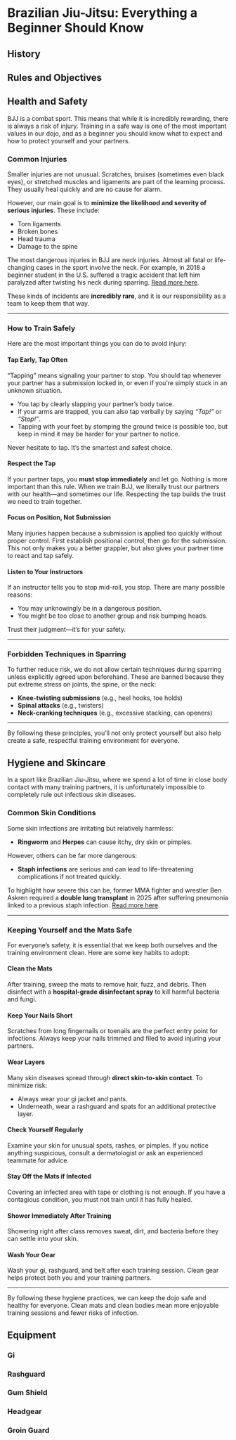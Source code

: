 # Brazilian Jiu-Jitsu: Everything a Beginner Should Know

## History

## Rules and Objectives

## Health and Safety

BJJ is a combat sport. This means that while it is incredibly rewarding, there is always a risk of injury. Training in a safe way is one of the most important values in our dojo, and as a beginner you should know what to expect and how to protect yourself and your partners.  

### Common Injuries
Smaller injuries are not unusual. Scratches, bruises (sometimes even black eyes), or stretched muscles and ligaments are part of the learning process. They usually heal quickly and are no cause for alarm.  

However, our main goal is to **minimize the likelihood and severity of serious injuries**. These include:  

- Torn ligaments  
- Broken bones  
- Head trauma  
- Damage to the spine  

The most dangerous injuries in BJJ are neck injuries. Almost all fatal or life-changing cases in the sport involve the neck. For example, in 2018 a beginner student in the U.S. suffered a tragic accident that left him paralyzed after twisting his neck during sparring. [Read more here](https://nypost.com/2025/06/05/us-news/beginner-jiu-jitsu-student-awarded-56m-after-being-paralyzed-while-sparring-with-instructor-sinistro/).  

These kinds of incidents are **incredibly rare**, and it is our responsibility as a team to keep them that way.  

---

### How to Train Safely

Here are the most important things you can do to avoid injury:  

#### Tap Early, Tap Often  
“Tapping” means signaling your partner to stop. You should tap whenever your partner has a submission locked in, or even if you’re simply stuck in an unknown situation.  
- You tap by clearly slapping your partner’s body twice.  
- If your arms are trapped, you can also tap verbally by saying *“Tap!”* or *“Stop!”*.  
- Tapping with your feet by stomping the ground twice is possible too, but keep in mind it may be harder for your partner to notice.  

Never hesitate to tap. It’s the smartest and safest choice.  

#### Respect the Tap  
If your partner taps, you **must stop immediately** and let go. Nothing is more important than this rule. When we train BJJ, we literally trust our partners with our health—and sometimes our life. Respecting the tap builds the trust we need to train together.  

#### Focus on Position, Not Submission  
Many injuries happen because a submission is applied too quickly without proper control. First establish positional control, then go for the submission. This not only makes you a better grappler, but also gives your partner time to react and tap safely.  

#### Listen to Your Instructors  
If an instructor tells you to stop mid-roll, you stop. There are many possible reasons:  
- You may unknowingly be in a dangerous position.  
- You might be too close to another group and risk bumping heads.  

Trust their judgment—it’s for your safety.  

---

### Forbidden Techniques in Sparring
To further reduce risk, we do not allow certain techniques during sparring unless explicitly agreed upon beforehand. These are banned because they put extreme stress on joints, the spine, or the neck:  

- **Knee-twisting submissions** (e.g., heel hooks, toe holds)  
- **Spinal attacks** (e.g., twisters)  
- **Neck-cranking techniques** (e.g., excessive stacking, can openers)  

---

By following these principles, you’ll not only protect yourself but also help create a safe, respectful training environment for everyone.

## Hygiene and Skincare

In a sport like Brazilian Jiu-Jitsu, where we spend a lot of time in close body contact with many training partners, it is unfortunately impossible to completely rule out infectious skin diseases.  

### Common Skin Conditions
Some skin infections are irritating but relatively harmless:  
- **Ringworm** and **Herpes** can cause itchy, dry skin or pimples.  

However, others can be far more dangerous:  
- **Staph infections** are serious and can lead to life-threatening complications if not treated quickly.  

To highlight how severe this can be, former MMA fighter and wrestler Ben Askren required a **double lung transplant** in 2025 after suffering pneumonia linked to a previous staph infection. [Read more here](https://news.northeastern.edu/2025/07/16/ben-askren-lung-transplant-recovery-staph-infection/).  

---

### Keeping Yourself and the Mats Safe
For everyone’s safety, it is essential that we keep both ourselves and the training environment clean. Here are some key habits to adopt:  

#### Clean the Mats  
After training, sweep the mats to remove hair, fuzz, and debris. Then disinfect with a **hospital-grade disinfectant spray** to kill harmful bacteria and fungi.  

#### Keep Your Nails Short  
Scratches from long fingernails or toenails are the perfect entry point for infections. Always keep your nails trimmed and filed to avoid injuring your partners.  

#### Wear Layers  
Many skin diseases spread through **direct skin-to-skin contact**. To minimize risk:  
- Always wear your gi jacket and pants.  
- Underneath, wear a rashguard and spats for an additional protective layer.  

#### Check Yourself Regularly  
Examine your skin for unusual spots, rashes, or pimples. If you notice anything suspicious, consult a dermatologist or ask an experienced teammate for advice.  

#### Stay Off the Mats if Infected  
Covering an infected area with tape or clothing is not enough. If you have a contagious condition, you must not train until it has fully healed.  

#### Shower Immediately After Training  
Showering right after class removes sweat, dirt, and bacteria before they can settle into your skin.  

#### Wash Your Gear  
Wash your gi, rashguard, and belt after each training session. Clean gear helps protect both you and your training partners.  

---

By following these hygiene practices, we can keep the dojo safe and healthy for everyone. Clean mats and clean bodies mean more enjoyable training sessions and fewer risks of infection.  

## Equipment

### Gi

### Rashguard

### Gum Shield

### Headgear

### Groin Guard
